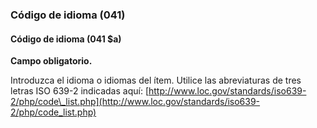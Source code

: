 ### Código de idioma (041)

#### Código de idioma (041 $a)

**Campo obligatorio.**

Introduzca el idioma o idiomas del ítem. Utilice las abreviaturas de tres letras ISO 639-2 indicadas aquí: [http://www.loc.gov/standards/iso639-2/php/code\_list.php](http://www.loc.gov/standards/iso639-2/php/code_list.php)
